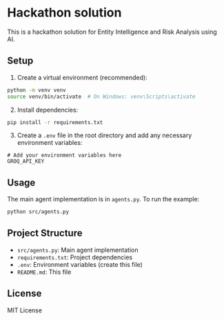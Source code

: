 # Hackathon solution

This is a hackathon solution for Entity Intelligence and Risk Analysis using AI.
## Setup

1. Create a virtual environment (recommended):
```bash
python -m venv venv
source venv/bin/activate  # On Windows: venv\Scripts\activate
```

2. Install dependencies:
```bash
pip install -r requirements.txt
```

3. Create a `.env` file in the root directory and add any necessary environment variables:
```
# Add your environment variables here
GROQ_API_KEY
```

## Usage

The main agent implementation is in `agents.py`. To run the example:

```bash
python src/agents.py
```



## Project Structure

- `src/agents.py`: Main agent implementation
- `requirements.txt`: Project dependencies
- `.env`: Environment variables (create this file)
- `README.md`: This file

## License

MIT License 
